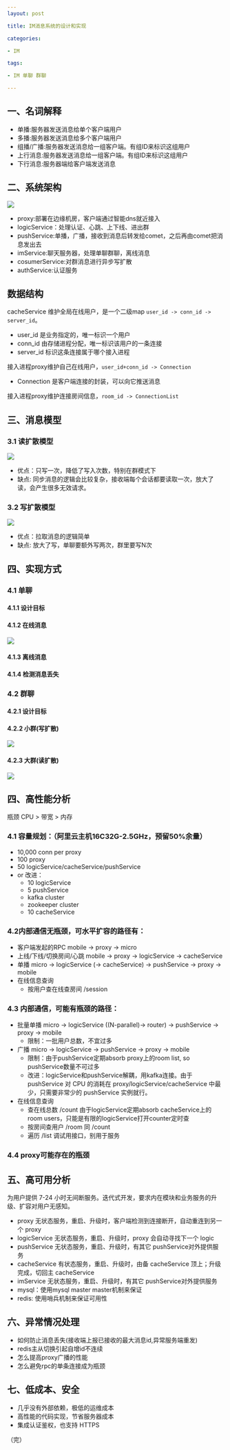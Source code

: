 ```yaml
---
layout: post

title: IM消息系统的设计和实现

categories:

- IM

tags:

- IM 单聊 群聊

---
```

## 一、名词解释

* 单播:服务器发送消息给单个客户端用户
* 多播:服务器发送消息给多个客户端用户
* 组播/广播:服务器发送消息给一组客户端。有组ID来标识这组用户
* 上行消息:服务器发送消息给一组客户端。有组ID来标识这组用户
* 下行消息:服务器端给客户端发送消息

## 二、系统架构


![](https://zhangchuhu.github.io/image/im.png)


* proxy:部署在边缘机房，客户端通过智能dns就近接入
* logicService：处理认证、心跳、上下线、进出群
* pushService:单播，广播，接收到消息后转发给comet，之后再由comet把消息发出去
* imService:聊天服务器，处理单聊群聊，离线消息
* cosumerService:对群消息进行异步写扩散
* authService:认证服务

## 数据结构

cacheService 维护全局在线用户，是一个二级map `user_id -> conn_id -> server_id`。

* user_id 是业务指定的，唯一标识一个用户
* conn_id 由存储进程分配，唯一标识该用户的一条连接
* server_id 标识这条连接属于哪个接入进程

接入进程proxy维护自己在线用户，`user_id+conn_id -> Connection`

* Connection 是客户端连接的封装，可以向它推送消息

接入进程proxy维护连接房间信息，`room_id -> ConnectionList`

## 三、消息模型
### 3.1 读扩散模型

![](https://zhangchuhu.github.io/image/readMode.png)

 * 优点：只写一次，降低了写入次数，特别在群模式下
 * 缺点: 同步消息的逻辑会比较复杂，接收端每个会话都要读取一次，放大了读，会产生很多无效请求。

### 3.2 写扩散模型

![](https://zhangchuhu.github.io/image/writeMode.png)

 * 优点：拉取消息的逻辑简单
 * 缺点: 放大了写，单聊要额外写两次，群里要写N次
## 四、实现方式

### 4.1 单聊

#### 4.1.1 设计目标

#### 4.1.2 在线消息

![](https://zhangchuhu.github.io/image/singleChat.png)

#### 4.1.3 离线消息

#### 4.1.4 检测消息丢失

### 4.2 群聊

#### 4.2.1 设计目标

#### 4.2.2 小群(写扩散)

![](https://zhangchuhu.github.io/image/normalGroupChat.png)

#### 4.2.3 大群(读扩散)

![](https://zhangchuhu.github.io/image/SuperGroupChat.png)

## 四、高性能分析

  瓶颈 CPU > 带宽 > 内存

### 4.1 容量规划：（阿里云主机16C32G-2.5GHz，预留50%余量）

* 10,000 conn per proxy
* 100 proxy
* 50 logicService/cacheService/pushService
* or 改进：
  + 10 logicService
  + 5 pushService
  + kafka cluster
  + zookeeper cluster
  + 10 cacheService



### 4.2内部通信无瓶颈，可水平扩容的路径有：

* 客户端发起的RPC mobile -> proxy -> micro
* 上线/下线/切换房间/心跳 mobile -> proxy -> logicService -> cacheService
* 单播 micro -> logicService (-> cacheService) -> pushService -> proxy -> mobile
* 在线信息查询
  + 按用户查在线查房间 /session

### 4.3 内部通信，可能有瓶颈的路径：

* 批量单播  micro -> logicService ((N-parallel)-> router) -> pushService -> proxy -> mobile
  + 限制：一批用户总数，不宜过多
* 广播 micro -> logicService -> pushService -> proxy -> mobile
  + 限制：由于pushService定期absorb proxy上的room list, so pushService数量不可过多
  + 改进：logicService和pushService解耦，用kafka连接。由于 pushService 对 CPU 的消耗在 proxy/logicService/cacheService 中最少，只需要非常少的 pushService 实例就行。
* 在线信息查询
  + 查在线总数 /count 由于logicService定期absorb cacheService上的room users，只能是有限的logicService打开counter定时查
  + 按房间查用户 /room 同 /count
  + 遍历 /list 调试用接口，别用于服务
### 4.4 proxy可能存在的瓶颈
## 五、高可用分析

   为用户提供 7-24 小时无间断服务。迭代式开发，要求内在模块和业务服务的升级、扩容对用户无感知。

* proxy 无状态服务，重启、升级时，客户端检测到连接断开，自动重连到另一个 proxy
* logicService 无状态服务，重启、升级时，proxy 会自动寻找下一个 logic
* pushService 无状态服务，重启、升级时，有其它 pushService对外提供服务
* cacheService 有状态服务，重启、升级时，由备 cacheService 顶上；升级完成，切回主 cacheService
* imService 无状态服务，重启、升级时，有其它 pushService对外提供服务
* mysql：使用mysql master master机制来保证
* redis: 使用哨兵机制来保证可用性

## 六、异常情况处理


* 如何防止消息丢失(接收端上报已接收的最大消息id,异常服务端重发)
* redis主从切换引起自增id不连续
* 怎么提高proxy广播的性能
* 怎么避免rpc的单条连接成为瓶颈

## 七、低成本、安全

* 几乎没有外部依赖，极低的运维成本
* 高性能的代码实现，节省服务器成本
* 集成认证鉴权，也支持 HTTPS


（完）
